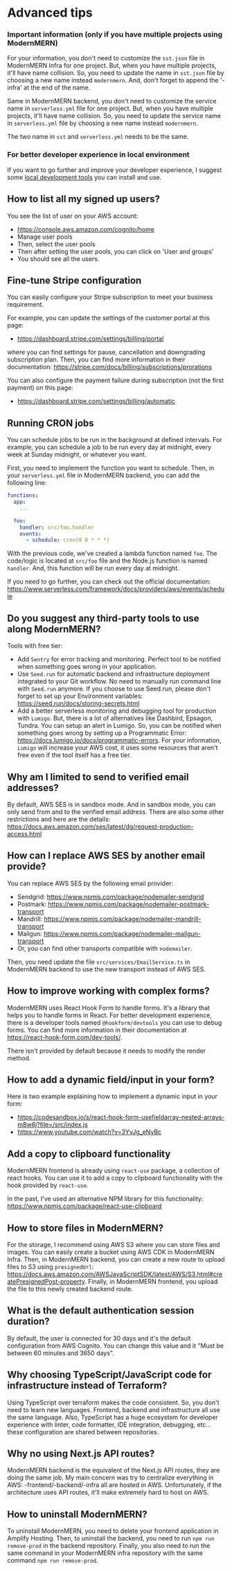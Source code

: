 # Advanced tips

### Important information (only if you have multiple projects using ModernMERN)

For your information, you don't need to customize the `sst.json` file in ModernMERN Infra for one project. But, when you have multiple projects, it'll have name collision. So, you need to update the name in `sst.json` file by choosing a new name instead `modernmern`. And, don't forget to append the '-infra' at the end of the name.

Same in ModernMERN backend, you don't need to customize the service name in `serverless.yml` file for one project. But, when you have multiple projects, it'll have name collision. So, you need to update the service name in `serverless.yml` file by choosing a new name instead `modernmern`.

The two name in `sst` and `serverless.yml` needs to be the same.

### For better developer experience in local environment

If you want to go further and improve your developer experience, I suggest some [local development tools](LOCAL_DEVELOPER_TOOLS.md) you can install and use.

## How to list all my signed up users?

You see the list of user on your AWS account:

- https://console.aws.amazon.com/cognito/home
- Manage user pools
- Then, select the user pools
- Then after setting the user pools, you can click on 'User and groups'
- You should see all the users.

## Fine-tune Stripe configuration

You can easily configure your Stripe subscription to meet your business requirement.

For example, you can update the settings of the customer portal at this page:

- https://dashboard.stripe.com/settings/billing/portal

where you can find settings for pause, cancellation and downgrading subscription plan. Then, you can find more information in their documentation: https://stripe.com/docs/billing/subscriptions/prorations

You can also configure the payment failure during subscription (not the first payment) on this page:

- https://dashboard.stripe.com/settings/billing/automatic

## Running CRON jobs

You can schedule jobs to be run in the background at defined intervals. For example, you can schedule a job to be run every day at midnight, every week at Sunday midnight, or whatever you want.

First, you need to implement the function you want to schedule. Then, in your `serverless.yml` file in ModernMERN backend, you can add the following line:

```yaml
functions:
  app:
    ...

  foo:
    handler: src/foo.handler
    events:
      - schedule: cron(0 0 * * *)
```

With the previous code, we've created a lambda function named `foo`. The code/logic is located at `src/foo` file and the Node.js function is named `handler`. And, this function will be run every day at midnight.

If you need to go further, you can check out the official documentation: https://www.serverless.com/framework/docs/providers/aws/events/schedule

## Do you suggest any third-party tools to use along ModernMERN?

Tools with free tier:

- Add `Sentry` for error tracking and monitoring. Perfect tool to be notified when something goes wrong in your application.
- Use `Seed.run` for automatic backend and infrastructure deployment integrated to your Git workflow. No need to manually run command line with `Seed.run` anymore. If you choose to use Seed.run, please don't forget to set up your Environment variables: https://seed.run/docs/storing-secrets.html
- Add a better serverless monitoring and debugging tool for production with `Lumigo`. But, there is a lot of alternatives like Dashbird, Epsagon, Tundra.
You can setup an alert in Lumigo. So, you can be notified when something goes wrong by setting up a Programmatic Error: https://docs.lumigo.io/docs/programmatic-errors. For your information, `Lumigo` will increase your AWS cost, it uses some resources that aren't free even if the tool itself has a free tier.

## Why am I limited to send to verified email addresses?

By default, AWS SES is in sandbox mode. And in sandbox mode, you can only send from and to the verified email address. There are also some other restrictions and here are the details: https://docs.aws.amazon.com/ses/latest/dg/request-production-access.html

## How can I replace AWS SES by another email provide?

You can replace AWS SES by the following email provider:

- Sendgrid: https://www.npmjs.com/package/nodemailer-sendgrid
- Postmark: https://www.npmjs.com/package/nodemailer-postmark-transport
- Mandrill: https://www.npmjs.com/package/nodemailer-mandrill-transport
- Mailgun: https://www.npmjs.com/package/nodemailer-mailgun-transport
- Or, you can find other transports compatible with `nodemailer`.

Then, you need update the file `src/services/EmailService.ts` in ModernMERN backend to use the new transport instead of AWS SES.

## How to improve working with complex forms?

ModernMERN uses React Hook Form to handle forms. It's a library that helps you to handle forms in React. For better development experience, there is a developer tools named `@hookform/devtools` you can use to debug forms. You can find more information in their documentation at https://react-hook-form.com/dev-tools/.

There isn't provided by default because it needs to modify the render method.

## How to add a dynamic field/input in your form?

Here is two example explaining how to implement a dynamic input in your form:

- https://codesandbox.io/s/react-hook-form-usefieldarray-nested-arrays-m8w6j?file=/src/index.js
- https://www.youtube.com/watch?v=3YvJg_eNyBc

## Add a copy to clipboard functionality

ModernMERN frontend is already using `react-use` package, a collection of react hooks. You can use it to add a copy to clipboard functionality with the hook provided by `react-use`.

In the past, I've used an alternative NPM library for this functionality: https://www.npmjs.com/package/react-use-clipboard

## How to store files in ModernMERN?

For the storage, I recommend using AWS S3 where you can store files and images. You can easily create a bucket using AWS CDK in ModernMERN Infra. Then, in ModernMERN backend, you can create a new route to upload files to S3 using `presignedUrl`: https://docs.aws.amazon.com/AWSJavaScriptSDK/latest/AWS/S3.html#createPresignedPost-property. Finally, in ModernMERN frontend, you upload the file to this newly created backend route.

## What is the default authentication session duration?

By default, the user is connected for 30 days and it's the default configuration from AWS Cognito. You can change this value and it "Must be between 60 minutes and 3650 days".

## Why choosing TypeScript/JavaScript code for infrastructure instead of Terraform?

Using TypeScript over terraform makes the code consistent. So, you don't need to learn new languages. Frontend, backend and infrastructure all use the same language. Also, TypeScript has a huge ecosystem for developer experience with linter, code formatter, IDE integration, debugging, etc... these configuration are shared between repositories.

## Why no using Next.js API routes?

ModernMERN backend is the equivalent of the Next.js API routes, they are doing the same job. My main concern was try to centralize everything in AWS: -frontend/-backend/-infra all are hosted in AWS. Unfortunately, if the architecture uses API routes, it'll make extremely hard to host on AWS.

## How to uninstall ModernMERN?

To uninstall ModernMERN, you need to delete your frontend application in Amplify Hosting. Then, to uninstall the backend, you need to run `npm run remove-prod` in the backend repository. Finally, you also need to run the same command in your ModernMERN infra repository with the same command `npm run remove-prod`.
